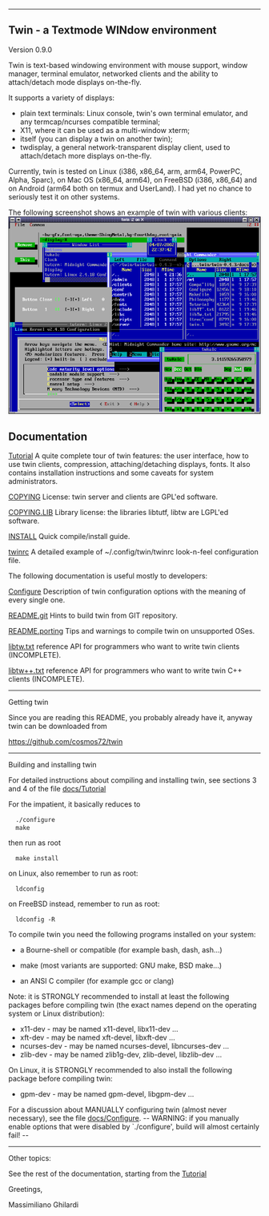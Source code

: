 --------------------------------------------------------------
Twin - a Textmode WINdow environment
--------------------------------------------------------------

Version 0.9.0

Twin is text-based windowing environment with mouse support, window manager,
terminal emulator, networked clients and the ability to attach/detach
mode displays on-the-fly.

It supports a variety of displays:
* plain text terminals: Linux console, twin's own terminal emulator,
  and any termcap/ncurses compatible terminal;
* X11, where it can be used as a multi-window xterm;
* itself (you can display a twin on another twin);
* twdisplay, a general network-transparent display client, used
  to attach/detach more displays on-the-fly.

Currently, twin is tested on Linux (i386, x86_64, arm, arm64, PowerPC, Alpha, Sparc),
on Mac OS (x86_64, arm64), on FreeBSD (i386, x86_64) and on Android (arm64 both on termux and UserLand).
I had yet no chance to seriously test it on other systems.

The following screenshot shows an example of twin with various clients:
![screenshot_x11.png](docs/screenshot_x11.png)


Documentation
--------------------------------------------------------------



[Tutorial](docs/Tutorial)
	A quite complete tour of twin features: the user interface,
	how to use twin clients, compression, attaching/detaching
	displays, fonts. It also contains installation instructions
	and some caveats for system administrators.

[COPYING](COPYING)
	License: twin server and clients are GPL'ed software.

[COPYING.LIB](COPYING.LIB)
	Library license: the libraries libtutf, libtw
	are LGPL'ed software.

[INSTALL](INSTALL)
	Quick compile/install guide.

[twinrc](twinrc)
	A detailed example of ~/.config/twin/twinrc look-n-feel configuration file.

The following documentation is useful mostly to developers:

[Configure](docs/Configure)
	Description of twin configuration options with the meaning
	of every single one.

[README.git](README.git)
	Hints to build twin from GIT repository.

[README.porting](README.porting)
	Tips and warnings to compile twin on unsupported OSes.

[libtw.txt](docs/libtw.txt)
	reference API for programmers who want to write twin clients (INCOMPLETE).

[libtw++.txt](docs/libtw++.txt)
	reference API for programmers who want to write	twin C++ clients (INCOMPLETE).

--------------------------------------------------------------
Getting twin


Since you are reading this README, you probably already have it,
anyway twin can be downloaded from

https://github.com/cosmos72/twin

--------------------------------------------------------------
Building and installing twin

For detailed instructions about compiling and installing twin,
see sections 3 and 4 of the file [docs/Tutorial](docs/Tutorial)

For the impatient, it basically reduces to
```
  ./configure
  make
```
then run as root
```
  make install
```
on Linux, also remember to run as root:
```
  ldconfig
```
on FreeBSD instead, remember to run as root:
```
  ldconfig -R
```

To compile twin you need the following programs installed
on your system:

  * a Bourne-shell or compatible (for example bash, dash, ash...)

  * make (most variants are supported: GNU make, BSD make...)

  * an ANSI C compiler (for example gcc or clang)


Note: it is STRONGLY recommended to install at least the following packages before compiling twin
(the exact names depend on the operating system or Linux distribution):

  * x11-dev      - may be named x11-devel, libx11-dev ...
  * xft-dev      - may be named xft-devel, libxft-dev ...
  * ncurses-dev  - may be named ncurses-devel, libncurses-dev ...
  * zlib-dev     - may be named zlib1g-dev, zlib-devel, libzlib-dev ...

On Linux, it is STRONGLY recommended to also install the following package before compiling twin:

  * gpm-dev      - may be named gpm-devel, libgpm-dev ...

For a discussion about MANUALLY configuring twin (almost never necessary),
see the file [docs/Configure](docs/Configure).
-- WARNING: if you manually enable options that were disabled by `./configure',
build will almost certainly fail! --

--------------------------------------------------------------
Other topics:

See the rest of the documentation, starting from the [Tutorial](docs/Tutorial)


Greetings,

Massimiliano Ghilardi
